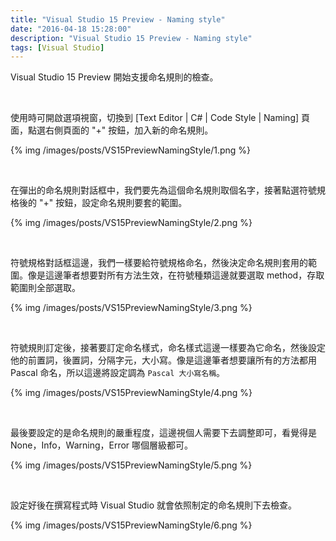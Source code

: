 ```yaml
---
title: "Visual Studio 15 Preview - Naming style"
date: "2016-04-18 15:28:00"
description: "Visual Studio 15 Preview - Naming style"
tags: [Visual Studio]
---
```



Visual Studio 15 Preview 開始支援命名規則的檢查。  

<!-- More -->

<br/>


使用時可開啟選項視窗，切換到 [Text Editor | C# | Code Style | Naming] 頁面，點選右側頁面的 "+" 按鈕，加入新的命名規則。  

{% img /images/posts/VS15PreviewNamingStyle/1.png %}

<br/>


在彈出的命名規則對話框中，我們要先為這個命名規則取個名字，接著點選符號規格後的 "+" 按鈕，設定命名規則要套的範圍。  

{% img /images/posts/VS15PreviewNamingStyle/2.png %}

<br/>


符號規格對話框這邊，我們一樣要給符號規格命名，然後決定命名規則套用的範圍。像是這邊筆者想要對所有方法生效，在符號種類這邊就要選取 method，存取範圍則全部選取。  

{% img /images/posts/VS15PreviewNamingStyle/3.png %}

<br/>


符號規則訂定後，接著要訂定命名樣式，命名樣式這邊一樣要為它命名，然後設定他的前置詞，後置詞，分隔字元，大小寫。像是這邊筆者想要讓所有的方法都用 Pascal 命名，所以這邊將設定調為 `Pascal 大小寫名稱`。  

{% img /images/posts/VS15PreviewNamingStyle/4.png %}

<br/>


最後要設定的是命名規則的嚴重程度，這邊視個人需要下去調整即可，看覺得是 None，Info，Warning，Error 哪個層級都可。   

{% img /images/posts/VS15PreviewNamingStyle/5.png %}

<br/>


設定好後在撰寫程式時 Visual Studio 就會依照制定的命名規則下去檢查。  

{% img /images/posts/VS15PreviewNamingStyle/6.png %}

<br/>
